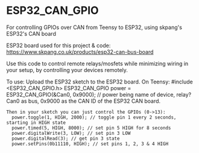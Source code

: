 # ESP32_CAN_GPIO
For controlling GPIOs over CAN from Teensy to ESP32, using skpang's ESP32's CAN board


ESP32 board used for this project & code: https://www.skpang.co.uk/products/esp32-can-bus-board

Use this code to control remote relays/mosfets while minimizing wiring in your setup, by controlling your devices remotely.

To use:
  Upload the ESP32 sketch to the ESP32 board.
  On Teensy:
    #include <ESP32_CAN_GPIO.h>
    ESP32_CAN_GPIO power = ESP32_CAN_GPIO(&Can0, 0x9000); // power being name of device, relay? Can0 as bus, 0x9000 as the CAN ID of the ESP32 CAN board.
    
    Then in your sketch you can just control the GPIOs (0->13):
      power.toggle(1, HIGH, 2000); // toggle pin 1 every 2 seconds, starting in HIGH state
      power.timed(5, HIGH, 8000); // set pin 5 HIGH for 8 seconds
      power.digitalWrite(3, LOW); // set pin 3 LOW
      power.digitalRead(3); // get pin 3 state
      power.setPins(0b11110, HIGH); // set pins 1, 2, 3 & 4 HIGH
